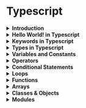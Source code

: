 # Typescript

<details><summary><b>Introduction</b></summary>
<p>

JavaScript was introduced as a language for the client side. The development of Node.js has marked JavaScript as an emerging server-side technology too. However, as JavaScript code grows, it tends to get messier, making it difficult to maintain and reuse the code. Moreover, its failure to embrace the features of Object Orientation, strong type checking and compile-time error checks prevents JavaScript from succeeding at the enterprise level as a full-fledged server-side technology. TypeScript was presented to bridge this gap.

Typescript is a superset of Javascript

![typescript](images/superset.png)


A TypeScript program contains:

* Modules
* Functions
* Variables
* Statements and Expressions
* Comments
</p>
</details>


<details><summary><b>Hello World! in Typescript</b></summary>
<p>

```
const msg:string = "Hello World!" 
console.log(msg)
```
</p>
</details>


<details><summary><b>Keywords in Typescript</b></summary>
<p>

| break | as | any | switch | case | if | throw |
| :---: | :---: | :---: | :---: | :---: | :---: | :---: |
| else | var | number | string | get | module | type |
| instanceof | typeof | public | private | enum | export | finally |
| for | while | void | null | super | this | new |
| in | return | true | false | any | extends | static | 
| let | package | implements | interface | function | new | try |
| yield | const | continue | do | catch |

</p>
</details>


<details><summary><b>Types in Typescript</b></summary>
<p>
TypeScript provides data types as a part of its optional Type System.

**Built-in types**

| Data type	| Keyword |
| :---: | :---: | 
| Number | number |
| String | string |
| Boolean | boolean |
| Void | void |
| Null | null |
| Undefined | undefined |

```
let a: number = 10;
let b: string = 'kamal';
let c: boolean = true;
```

**any**

The any data type is the super type of all types in TypeScript. It denotes a dynamic type. Using the any type is equivalent to opting out of type checking for a variable.

```
let d: any;
d= 'kamal';
```

</p>
</details>


<details><summary><b>Variables and Constants</b></summary>
<p>

We have 3 keywords for this in Typescript or Javascript.

| Keyword	|
| :---: |
| var |
| let |
| const |

**var** declarations are globally scoped or function scoped while **let** and **const** are block scoped. var variables can be updated and re-declared within its scope; let variables can be updated but not re-declared; const variables can neither be updated nor re-declared.

**without types**
```
var a = 'kamal';
const b = 10;
let c = 'kamal';
```

**with types**
```
var a: string = 'kamal';
const b:number = 10;
let c:string = 'kamal';
```

**if you don't know the type, use any**

```
let x: any;
x='kamal';
```

#### Scope

* Global Scope − Global variables are declared outside the programming constructs. These variables can be accessed from anywhere within your code.

* Class Scope − These variables are also called fields. Fields or class variables are declared within the class but outside the methods. These variables can be accessed using the object of the class. Fields can also be static. Static fields can be accessed using the class name.

* Local Scope − Local variables, as the name suggests, are declared within the constructs like methods, loops etc. Local variables are accessible only within the construct where they are declared.

```
var x = 12          //global variable 
class Kamal { 
   y = 13;             //class variable 
   
   testFunction():void { 
      var z = 14;    //local variable 
   } 
} 
```

</p>
</details>


<details><summary><b>Operators</b></summary>
<p>

| Arithmetic |  Comparison | Logical | 
| :---: | :---: | :---: |
| + | >  | && (and) |
| - | <  | \|\| (or) |
| * | >= | ! (not |)
| / | <= |  |
| % (mod) | == (equality without datatype) |  |
| ++ | !=  |  |
| -- | === (equality with datatype) |  |


**Other Operators**

| Operator | Detail | Example | 
| :---: | :---: | :---: |
| + | Concatenation | var a:string = 'hello'+'World' |
| ? : | Conditional | var x = a>10 ? 'greater' : 'smaller' |
|  |  |  |


</p>
</details>


<details><summary><b>Conditional Statements</b></summary>
<p>

**if**

```
const a:number = 10;
if (a>5){
	console.log('Hello. I'm here!')
}
```

**if.. else**

```
const a:number = 10;
if (a>5){
	console.log('Hello. I'm here!')
}else{
	console.log('Here I am')
}
```

**if.. else if**

```
var a:number = 2 
if(a > 0) { 
   console.log('a greater than 0') 
} else if(a < 0) { 
   console.log('a less than 0') 
} else { 
   console.log('a is 0') 
}
```

**switch case**

```
var x:string = "A"; 
switch(x) { 
   case "A": { console.log("Apple"); } 
   case "B": { console.log("Ball"); } 
   case "C": { console.log("Cat"); } 
   default: { console.log("Nothing"); } 
}
```

</p>
</details>


<details><summary><b>Loops</b></summary>
<p>

### For Loops

Typescript support 3 types of **FOR** loops.


* for loop
* for..of loop
* for..in loop


**for loop**

```
for (let i=0; i<10; i++){
	console.log(i*i);
}
```

Output :
```
0
1
4
9
16
25
36
49
64
81
```

**for .. of loop**

```
let itms = [11, 22, 33, 44, 55];
for (let itm of itms) {
  console.log(itm);
}
```

Output :
```
11
22
33
44
55
```

The for...of loop returns a character from string value.

```
let fullname = "Kamal Girdher";
for (let chr of fullname) {
  console.log(chr);
}
```

Output :
```
K
a
m
a
l
 
G
i
r
d
h
e
r
```


**for .. in loop**

```
let itms = [11, 22, 33, 44, 55];
for (let x in itms) {
  console.log(x);
}
```

	It prints indexes and not the values.
	
Output :
```
0
1
2
3
4
```

To print the values, you need to use 

```
let itms = [11, 22, 33, 44, 55];
for (let x in itms) {
  console.log(itms[x]);
}
```
Output :
```
11
22
33
44
55
```


### While loop

It has 2 flavors:

* while (condition) {..}
* do {..} while (condition)


**while**

```
let i: number = 1;

while (i <= 5) {
    console.log(i);
    i++;
}
```

Output:
```
1
2
3
4
5
```


**do .. while**

```
let i: number = 1;

do {
    console.log(i);
    i++;
} while (i <= 5) 
```

Output:
```
1
2
3
4
5
```

The difference is that it executes the statements at least once as it checks the condition after executing the block once.

</p>
</details>


<details><summary><b>Functions</b></summary>
<p>

**Basic function**
```
function sayhello() {
    console.log("Hello Kamal!");
}
```

**Function with parameters**
```
function sumOfTwo(x: number, y: number){
    console.log(x + y);
}
```


**Function with return type**
```
function getRandom() : number{
    return Math.round(Math.random()*100);
}

let a = getRandom();

console.log(a);
```

**Function with arguments and returning value**
```
function getSum(a: number, b: number) : number{
    return (a+b);
}

let a = getSum(5,10);

console.log(a);
```

**Function with optional parameters**
```
function sumOfTwoOrThree(a:number,b:number,c?:number) {
   if(c!=undefined) { return a+b+c; }
   else { return a+b; }
}

console.log(sumOfTwoOrThree(1,2));
console.log(sumOfTwoOrThree(1,2,3));
```

Output:
```
3
6
```

**Function with rest parameters**
```
function add(...nums:number[]) {  
   let sum:number = 0; 
   for(let i = 0;i<nums.length;i++) { 
      sum = sum + nums[i]; 
   } 
   console.log('Sum : ', sum) 
} 
add(1,2,3) 
add(1,2,3,4,5,6)
```

Output:
```
6
21
```

**Anonymous Function**

```
var result = function(a:number,b:number) { return a*b; }; 
console.log(result(12,2));
```

**Lambda Expression / Arrow function**


**without arguments**
```
var msg = ()=> { 
   console.log("Hi Kamal"); 
} 

msg();
```

Output :
```
Hi Kamal
```

**with arguments**
```
let sum = (x: number, y: number) => { x + y; }

sum(3, 4);
```

Output :
```
7
```


we would be using this very frequently while writing our tests in webdriverIO.


```
describe('Verify application loading', () => {
    it('should have the right title', () => {
        browser.url('https://extremeExcel.com')
        expect(browser).toHaveTitle('Extreme Automation - Kamal Girdher');
    })
})
```


</p>
</details>


<details><summary><b>Arrays</b></summary>
<p>


**Create an array**

```
var a = ['a','b','c','d'];
```


**concat()**

used to join arrays.

```
var a = ['a','b','c','d'];
var b = ['e','f'];

var c =a.concat(b);
console.log(c);
```

Output:
```
[ "a", "b", "c", "d", "e", "f" ] 
```


**every()**

Returns true if every element in this array satisfies the provided testing function.

```
function isEven(num: number) { 
   return (num % 2 == 0 ? true : false); 
} 
          
var result = [12, 10, 28, 130, 44].every(isEven); 
console.log(result);
```

Output:
```
true
```


**filter()**

creates a new array with all elements that pass the test implemented by the provided function.

```
function isEven(num: number) { 
   return (num % 2 == 0 ? true : false); 
} 
          
var result = [1, 10, 28, 13, 44].filter(isEven); 
console.log(result);
```

Output:
```
[ 10, 28, 44 ]
```


**forEach()**

calls the function for each element of the array.

```
[1, 10, 28, 13, 44].forEach( (x) => {console.log(x*x);}); 
```

Output :
```
1 
100 
784 
169 
1936
```

**indexOf()**

returns the first index at which a given element can be found in the array, or -1 if it is not present.

```
var index = [10, 20, 30, 40, 50].indexOf(30); 
console.log(index);
```

Output:
```
2
```

First element has index 0.


**join()**

used to join the array elements as string.

```
var arr = [10, 20, 30, 40, 50]
console.log(arr.join('-'));
```

Output:
```
10-20-30-40-50 
```


**lastIndexOf()**

returns the last index at which an element is found in the array. The array is searched backward direction.
returns -1 if the element is not present.

```
var index = [10, 20, 30, 40, 50, 10, 30, 40].lastIndexOf(10);
console.log(index);
```

Output:
```
5
```

**map()**

creates a new array after processing each element on array using the given function.

```
var arr = [1,2,3,4,5];
var result = arr.map( (x) => {return x*x;});
console.log(result);
```

Output :
```
[ 1, 4, 9, 16, 25 ] 
```


**push() & pop()**

push is used to add an element at end of the array.

pop is used to remove last element of the array.


```
var arr = [1,2,3,4,5];
arr.push(6);
console.log(arr);
arr.pop()
console.log(arr);
```

Output:

```
[ 1, 2, 3, 4, 5, 6 ] 
[ 1, 2, 3, 4, 5 ] 
```

**reduce()**

applies a function simultaneously against two values of the array (from left-to-right) as to reduce it to a single value.

```
var joinChars = ['A', 'B', 'C', 'D'].reduce(function(a, b, c){ console.log(a+b); return a + b; }); 
console.log("result : " + joinChars );
```

Output:
```
AB 
ABC 
ABCD 
result : ABCD 
```

**reduceRight()**

applies a function simultaneously against two values of the array (from right-to-left) as to reduce it to a single value.

```
var joinChars = ['A', 'B', 'C', 'D'].reduceRight(function(a, b, c){ console.log(a+b); return a + b; }); 
console.log("result : " + joinChars );
```

Output:
```
DC 
DCB 
DCBA 
result : DCBA
```

**reverse()**

reverses the order of elements of array.

```
var arr = ['A', 'B', 'C', 'D']
arr.reverse();
console.log(arr);
```

Output:

```
[ "D", "C", "B", "A" ]
```


**shift()**

Removes the first element from an array and returns that element

```
var arr = ['A', 'B', 'C', 'D']
console.log(arr.shift());
console.log(arr);
```

Output:
```
A 
[ "B", "C", "D" ]
```

**slice()**

extracts a section of an array and returns a new array.

```
var arr = ['A', 'B', 'C', 'D', 'E', 'F', 'G', 'H']
console.log(arr.slice(1,4))
```

Output:
```
[ "B", "C", "D" ] 
```

**some()**

Returns true if some element(s) in this array satisfies the provided testing function.

```
function isEven(num: number) { 
   return (num % 2 == 0 ? true : false); 
} 
          
var result = [1, 11, 28, 13, 47].some(isEven); 
console.log(result);
```

Output:
```
true
```


**sort()**

sorts the elements of the array in lexicographical order. To sort numbers, you can pass the function as argument.

```
var arr = ['banana','orange','apple','apricot']
console.log(arr.sort());
```

Output :
```
[ "apple", "apricot", "banana", "orange" ]
```


**splice()**

splice() method changes the content of an array, adding new elements while removing old elements.

```
var arr = ["A", "B", "C", "D", "E"];  
var removed = arr.splice(2, 2, "X");  
console.log(arr);
console.log(removed);
```

Output:
```
[ "A", "B", "X", "E" ] 
[ "C", "D" ] 
```


**toString()**

```
var arr = ["A", "B", "C", "D", "E"];  
console.log(arr.toString());
```

Output:
```
A,B,C,D,E 
```

**unshift()**

```
var arr = ["A", "B", "C", "D", "E"];  
arr.unshift('X','Y');
console.log(arr);
```

Output:
```
[ "X", "Y", "A", "B", "C", "D", "E" ]
```
</p>
</details>


<details><summary><b>Classes & Objects</b></summary>
<p>
</p>
</details>


<details><summary><b>Modules</b></summary>
<p>
</p>
</details>


